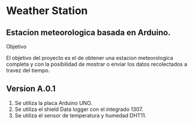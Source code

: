 # Weather Station

## Estacion meteorologica basada en Arduino.

Objetivo

El objetivo del proyecto es el de obtener una estacion meteorologica completa y con la posibilidad de mostrar o enviar los datos recolectados a travez del tiempo.

## Version A.0.1

1. Se utiliza la placa Arduino UNO.
2. Se utiliza el shield Data logger con el integrado 1307.
3. Se utiliza el sensor de temperatura y humedad DHT11.
